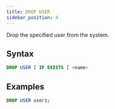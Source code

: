 ```yaml
---
title: DROP USER
sidebar_position: 4
---
```


Drop the specified user from the system.

## Syntax

```sql
DROP USER [ IF EXISTS ] <name>
```

## Examples

```sql
DROP USER user1;
```